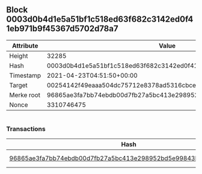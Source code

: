 ## Block 0003d0b4d1e5a51bf1c518ed63f682c3142ed0f41eb971b9f45367d5702d78a7

Attribute | Value
--- | ---
Height | 32285
Hash | 0003d0b4d1e5a51bf1c518ed63f682c3142ed0f41eb971b9f45367d5702d78a7
Timestamp | 2021-04-23T04:51:50+00:00
Target | 00254142f49eaaa504dc75712e8378ad5316cbcead634704b3734b6271167cc4
Merke root | 96865ae3fa7bb74ebdb00d7fb27a5bc413e298952bd5e99843bd7e145d5e5855
Nonce | 3310746475

```

```

### Transactions

Hash | Amount
--- | ---
[96865ae3fa7bb74ebdb00d7fb27a5bc413e298952bd5e99843bd7e145d5e5855](96865ae3fa7bb74ebdb00d7fb27a5bc413e298952bd5e99843bd7e145d5e5855.md) | 10.00000000 SKEPTI 
